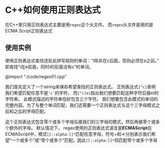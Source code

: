 # C++如何使用正则表达式

在C++里只用正则表达式主要是用`regex`这个头文件。
而`regex`头文件是用的是ECMA Script正则表达式

## 使用实例

使用正则表达式查找违反此拼写规则的单词：“i除非在c后面，否则必须在e之前。”
即查找“i在e前面，同时i的前面没有c”的单词。

@import "./code/regex01.cpp"

我们首先定义了一个string来保存希望查找的正则表达式。
正则表达式`[^c]`表明我们希望匹配任意不是`'c'`的字符，
而`[^c]ei`指出我们想要匹配这种字符后接ei的字符串。
此模式描述的字符串恰好包含三个字符。
我们想要包含此模式的单词的完整内容。为了与整个单词匹配，我们还需要一个正则表达式与这个三字母模式之前和之后的字母匹配。

这个正则表达式包含零个或多个字母后接我们的三字母的模式，然后再接零个或多个额外的字母。
默认情况下， regex使用的正则表达式语言是**ECMAScript**在ECMAScript中，模式`[[::alpha:]]*`匹配任意字母，符号+和＊分别表示我们希望“一个或多个”或“零个或多个”匹配。因此`[[::alpha:]]*`将匹配零个或多个字母
